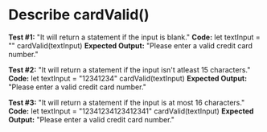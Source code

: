# Describe cardValid()

__Test #1:__ "It will return a statement if the input is blank."
__Code:__
let textInput = ""
cardValid(textInput)
__Expected Output:__ "Please enter a valid credit card number."

__Test #2:__ "It will return a statement if the input isn't atleast 15 characters."
__Code:__
let textInput = "12341234"
cardValid(textInput)
__Expected Output:__ "Please enter a valid credit card number."

__Test #3:__ "It will return a statement if the input is at most 16 characters."
__Code:__
let textInput = "12341234123412341"
cardValid(textInput)
__Expected Output:__ "Please enter a valid credit card number."
